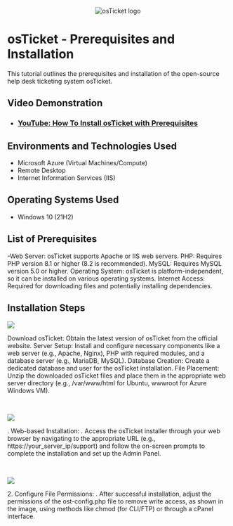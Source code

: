 <p align="center">
<img src="https://i.imgur.com/Clzj7Xs.png" alt="osTicket logo"/>
</p>

<h1>osTicket - Prerequisites and Installation</h1>
This tutorial outlines the prerequisites and installation of the open-source help desk ticketing system osTicket.<br />


<h2>Video Demonstration</h2>

- ### [YouTube: How To Install osTicket with Prerequisites](https://www.youtube.com)

<h2>Environments and Technologies Used</h2>

- Microsoft Azure (Virtual Machines/Compute)
- Remote Desktop
- Internet Information Services (IIS)

<h2>Operating Systems Used </h2>

- Windows 10</b> (21H2)

<h2>List of Prerequisites</h2>

-Web Server: osTicket supports Apache or IIS web servers. 
PHP: Requires PHP version 8.1 or higher (8.2 is recommended). 
MySQL: Requires MySQL version 5.0 or higher. 
Operating System: osTicket is platform-independent, so it can be installed on various operating systems. 
Internet Access: Required for downloading files and potentially installing dependencies. 

<h2>Installation Steps</h2>

<p>
<img src=https://i.imgur.com/Ucn0s7C.png
</p>
<p>
Download osTicket: Obtain the latest version of osTicket from the official website. 
Server Setup: Install and configure necessary components like a web server (e.g., Apache, Nginx), PHP with required modules, and a database server (e.g., MariaDB, MySQL). 
Database Creation: Create a dedicated database and user for the osTicket installation. 
File Placement: Unzip the downloaded osTicket files and place them in the appropriate web server directory (e.g., /var/www/html for Ubuntu, wwwroot for Azure Windows VM). 
</p>
<br />

<p>
<img src=https://i.imgur.com/teihGR2.png
</p>
<p>
. Web-based Installation:
.
Access the osTicket installer through your web browser by navigating to the appropriate URL (e.g., https://your_server_ip/support) and follow the on-screen prompts to complete the installation and set up the Admin Panel.
</p>
<br />

<p>
<img src=https://i.imgur.com/eSuV2xc.png
</p>
<p>
2. Configure File Permissions:
.
After successful installation, adjust the permissions of the ost-config.php file to remove write access, as shown in the image, using methods like chmod (for CLI/FTP) or through a cPanel interface.
</p>
<br />
